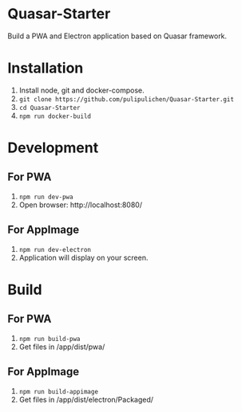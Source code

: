 # Quasar-Starter
Build a PWA and Electron application based on Quasar framework.

# Installation

1. Install node, git and docker-compose.
2. `git clone https://github.com/pulipulichen/Quasar-Starter.git`
3. `cd Quasar-Starter`
4. `npm run docker-build`

# Development

## For PWA

1. `npm run dev-pwa`
2. Open browser: http://localhost:8080/

## For AppImage

1. `npm run dev-electron`
2. Application will display on your screen.

# Build

## For PWA

1. `npm run build-pwa`
2. Get files in /app/dist/pwa/

## For AppImage

1. `npm run build-appimage`
2. Get files in /app/dist/electron/Packaged/